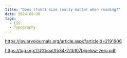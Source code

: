 ```yaml
---
title: "Does (font) size really matter when reading?"
date: 2024-06-30
tags:
  - CSS
  - Typography
---
```


<https://jov.arvojournals.org/article.aspx?articleid=2191906>

<https://tug.org/TUGboat/tb34-2/tb107bigelow-zero.pdf>

